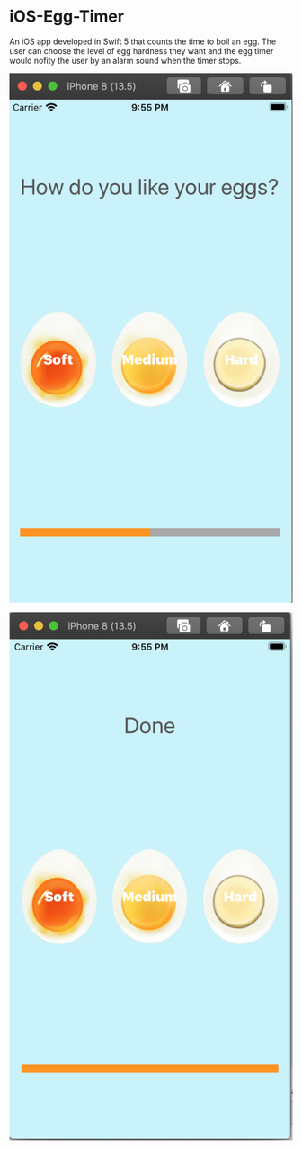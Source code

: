 # iOS-Egg-Timer
An iOS app developed in Swift 5 that counts the time to boil an egg. The user can choose the level of egg hardness they want and the egg timer would nofity the user by an alarm sound when the timer stops. 

![choose hardness](https://github.com/yvoxu/iOS-Egg-Timer/blob/master/app%20demo/app%20demo%201.png)

![done](https://github.com/yvoxu/iOS-Egg-Timer/blob/master/app%20demo/app%20demo%202.png)
